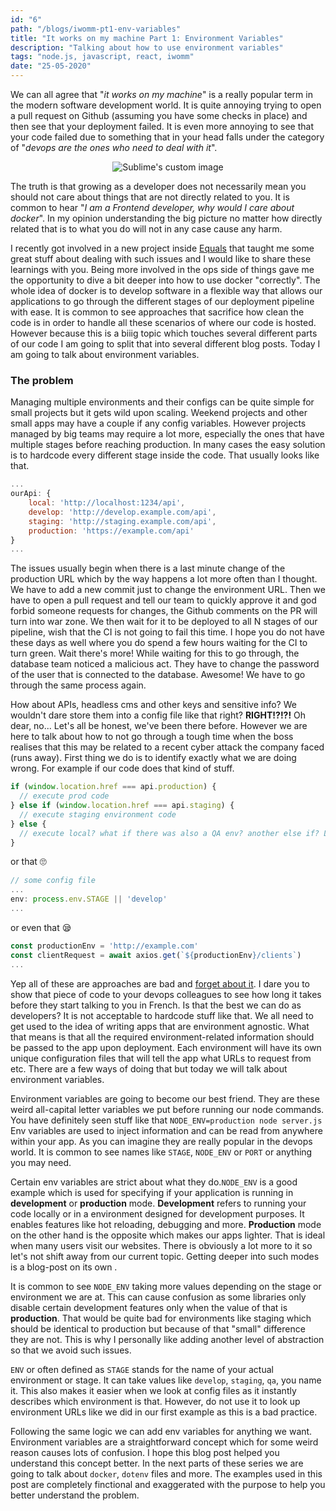 ```yaml
---
id: "6"
path: "/blogs/iwomm-pt1-env-variables"
title: "It works on my machine Part 1: Environment Variables"
description: "Talking about how to use environment variables"
tags: "node.js, javascript, react, iwomm"
date: "25-05-2020"
---
```


We can all agree that "_it works on my machine_" is a really popular term in the modern software development world. It is quite annoying trying to open a pull request on Github (assuming you have some checks in place) and then see that your deployment failed. It is even more annoying to see that your code failed due to something that in your head falls under the category of "_devops are the ones who need to deal with it_".

<p align="center">
  <img src="https://external-preview.redd.it/aR6WdUcsrEgld5xUlglgKX_0sC_NlryCPTXIHk5qdu8.jpg?auto=webp&s=5fe64dd318eec71711d87805d43def2765dd83cd
" alt="Sublime's custom image"/>
</p>

The truth is that growing as a developer does not necessarily mean you should not care about things that are not directly related to you. It is common to hear "_I am a Frontend developer, why would I care about docker_". In my opinion understanding the big picture no matter how directly related that is to what you do will not in any case cause any harm.

I recently got involved in a new project inside [Equals](https://equalsmoney.com) that taught me some great stuff about dealing with such issues and I would like to share these learnings with you. Being more involved in the ops side of things gave me the opportunity to dive a bit deeper into how to use docker "correctly". The whole idea of docker is to develop software in a flexible way that allows our applications to go through the different stages of our deployment pipeline with ease. It is common to see approaches that sacrifice how clean the code is in order to handle all these scenarios of where our code is hosted. However because this is a biiig topic which touches several different parts of our code I am going to split that into several different blog posts. Today I am going to talk about environment variables.

### The problem

Managing multiple environments and their configs can be quite simple for small projects but it gets wild upon scaling. Weekend projects and other small apps may have a couple if any config variables. However projects managed by big teams may require a lot more, especially the ones that have multiple stages before reaching production. In many cases the easy solution is to hardcode every different stage inside the code. That usually looks like that.

```js
...
ourApi: {
	local: 'http://localhost:1234/api',
	develop: 'http://develop.example.com/api',
	staging: 'http://staging.example.com/api',
	production: 'https://example.com/api'
}
...
```

The issues usually begin when there is a last minute change of the production URL which by the way happens a lot more often than I thought. We have to add a new commit just to change the environment URL. Then we have to open a pull request and tell our team to quickly approve it and god forbid someone requests for changes, the Github comments on the PR will turn into war zone. We then wait for it to be deployed to all N stages of our pipeline, wish that the CI is not going to fail this time. I hope you do not have these days as well where you do spend a few hours waiting for the CI to turn green. Wait there's more! While waiting for this to go through, the database team noticed a malicious act. They have to change the password of the user that is connected to the database. Awesome! We have to go through the same process again.

How about APIs, headless cms and other keys and sensitive info? We wouldn't dare store them into a config file like that right? **RIGHT!?!?!** Oh dear, no... Let's all be honest, we've been there before. However we are here to talk about how to not go through a tough time when the boss realises that this may be related to a recent cyber attack the company faced (runs away). First thing we do is to identify exactly what we are doing wrong. For example if our code does that kind of stuff.

```js
if (window.location.href === api.production) {
  // execute prod code
} else if (window.location.href === api.staging) {
  // execute staging environment code
} else {
  // execute local? what if there was also a QA env? another else if? LMFAO
}
```

or that 🙄

```js
// some config file
...
env: process.env.STAGE || 'develop'
...
```

or even that 😪

```js
const productionEnv = 'http://example.com'
const clientRequest = await axios.get(`${productionEnv}/clients`)
...
```

Yep all of these are approaches are bad and [forget about it](https://media1.tenor.com/images/1b5bb2802d4c90a6ba4e01fa6b359342/tenor.gif?itemid=13116595). I dare you to show that piece of code to your devops colleagues to see how long it takes before they start talking to you in French. Is that the best we can do as developers? It is not acceptable to hardcode stuff like that. We all need to get used to the idea of writing apps that are environment agnostic. What that means is that all the required environment-related information should be passed to the app upon deployment. Each environment will have its own unique configuration files that will tell the app what URLs to request from etc. There are a few ways of doing that but today we will talk about environment variables.

Environment variables are going to become our best friend. They are these weird all-capital letter variables we put before running our node commands. You have definitely seen stuff like that `NODE_ENV=production node server.js` Env variables are used to inject information and can be read from anywhere within your app. As you can imagine they are really popular in the devops world. It is common to see names like `STAGE`, `NODE_ENV` or `PORT` or anything you may need.

Certain env variables are strict about what they do.`NODE_ENV` is a good example which is used for specifying if your application is running in **development** or **production** mode. **Development** refers to running your code locally or in a environment designed for development purposes. It enables features like hot reloading, debugging and more. **Production** mode on the other hand is the opposite which makes our apps lighter. That is ideal when many users visit our websites. There is obviously a lot more to it so let's not shift away from our current topic. Getting deeper into such modes is a blog-post on its own
.

It is common to see `NODE_ENV` taking more values depending on the stage or environment we are at. This can cause confusion as some libraries only disable certain development features only when the value of that is **production**. That would be quite bad for environments like staging which should be identical to production but because of that "small" difference they are not. This is why I personally like adding another level of abstraction so that we avoid such issues.

`ENV` or often defined as `STAGE` stands for the name of your actual environment or stage. It can take values like `develop`, `staging`, `qa`, you name it. This also makes it easier when we look at config files as it instantly describes which environment is that. However, do not use it to look up environment URLs like we did in our first example as this is a bad practice.

Following the same logic we can add env variables for anything we want. Environment variables are a straightforward concept which for some weird reason causes lots of confusion. I hope this blog post helped you understand this concept better. In the next parts of these series we are going to talk about `docker`, `dotenv` files and more. The examples used in this post are completely finctional and exaggerated with the purpose to help you better understand the problem.
